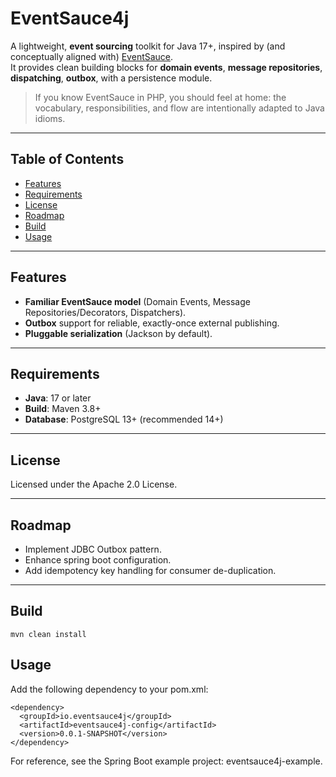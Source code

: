 # EventSauce4j

A lightweight, **event sourcing** toolkit for Java 17+, inspired by (and conceptually aligned with) [EventSauce](https://eventsauce.io/).  
It provides clean building blocks for **domain events**, **message repositories**, **dispatching**, **outbox**, with a persistence module.

> If you know EventSauce in PHP, you should feel at home: the vocabulary, responsibilities, and flow are intentionally adapted to Java idioms.

---

## Table of Contents

- [Features](#features)
- [Requirements](#requirements)
- [License](#license)
- [Roadmap](#roadmap)
- [Build](#build)
- [Usage](#usage)

---

## Features

- **Familiar EventSauce model** (Domain Events, Message Repositories/Decorators, Dispatchers).
- **Outbox** support for reliable, exactly-once external publishing.
- **Pluggable serialization** (Jackson by default).

---

## Requirements

- **Java**: 17 or later
- **Build**: Maven 3.8+
- **Database**: PostgreSQL 13+ (recommended 14+)

---

## License
Licensed under the Apache 2.0 License.

---

## Roadmap

- Implement JDBC Outbox pattern.
- Enhance spring boot configuration.
- Add idempotency key handling for consumer de-duplication.

---

## Build

```
mvn clean install
```

## Usage

Add the following dependency to your pom.xml:

```
<dependency>
  <groupId>io.eventsauce4j</groupId>
  <artifactId>eventsauce4j-config</artifactId>
  <version>0.0.1-SNAPSHOT</version>
</dependency>
```

For reference, see the Spring Boot example project: eventsauce4j-example.